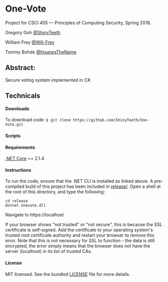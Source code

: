 # One-Vote
Project for CSCI 455 — Principles of Computing Security, Spring 2018.

Gregory Goh [@ShinyTeeth](https://github.com/ShinyTeeth)

William Frey [@Will-Frey](https://github.com/Will-Frey)

Tommy Bohde [@InsanesTheName](https://github.com/InsanesTheName)

## Abstract:
Secure voting system implemented in C#. 

## Technicals

#### Downloads
To download code: `$ git clone https://github.com/ShinyTeeth/One-Vote.git`

#### Scripts

#### Requirements
[.NET Core](https://www.microsoft.com/net/learn/get-started/) >= 2.1.4

#### Instructions
To run the code, ensure that the .NET CLI is installed as linked above.
A pre-compiled build of this project has been included in 
[release/](https://github.com/ShinyTeeth/One-Vote/tree/master/release).
Open a shell at the root of this directory, and type the following:

```
cd release
dotnet onevote.dll
```

Navigate to https://localhost

If your browser shows "not trusted" or "not secure", this is because the SSL certificate
is self-signed. Add the certificate to your operating system's trusted root certificate
authority and restart your browser to remove this error. Note that this is not necessary 
for SSL to function - the data is still encrypted, the error simply means that the browser 
does not have the server (localhost) in its list of trusted CAs. 

#### License
MIT licensed. See the bundled [LICENSE](/LICENSE) file for more details.
